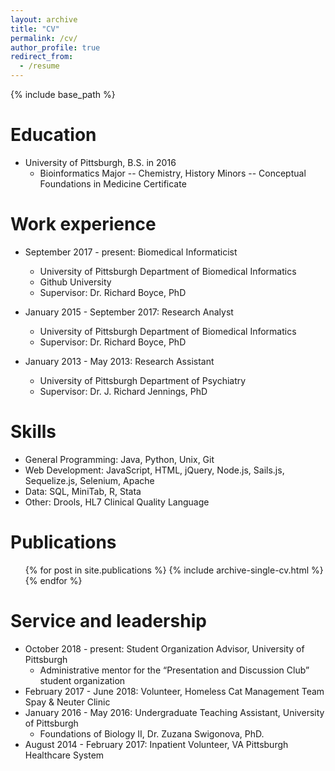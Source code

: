 ```yaml
---
layout: archive
title: "CV"
permalink: /cv/
author_profile: true
redirect_from:
  - /resume
---
```


{% include base_path %}

Education
======
* University of Pittsburgh, B.S. in 2016
  - Bioinformatics Major -- Chemistry, History Minors -- Conceptual Foundations in Medicine Certificate

Work experience
======
* September 2017 - present: Biomedical Informaticist
  - University of Pittsburgh Department of Biomedical Informatics
  - Github University
  - Supervisor: Dr. Richard Boyce, PhD

* January 2015 - September 2017: Research Analyst
  - University of Pittsburgh Department of Biomedical Informatics
  - Supervisor: Dr. Richard Boyce, PhD

* January 2013 - May 2013: Research Assistant
  - University of Pittsburgh Department of Psychiatry
  - Supervisor: Dr. J. Richard Jennings, PhD
  
Skills
======
* General Programming: Java, Python, Unix, Git
* Web Development: JavaScript, HTML, jQuery, Node.js, Sails.js, Sequelize.js, Selenium, Apache
* Data: SQL, MiniTab, R, Stata
* Other: Drools, HL7 Clinical Quality Language

Publications
======
  <ul>{% for post in site.publications %}
    {% include archive-single-cv.html %}
  {% endfor %}</ul>
  
<!-- Talks
======
  <ul>{% for post in site.talks %}
    {% include archive-single-talk-cv.html %}
  {% endfor %}</ul> -->
  
<!-- Teaching
======
  <ul>{% for post in site.teaching %}
    {% include archive-single-cv.html %}
  {% endfor %}</ul> -->
  
Service and leadership
======
* October 2018 - present: Student Organization Advisor, University of Pittsburgh
  - Administrative mentor for the “Presentation and Discussion Club” student organization
* February 2017 - June 2018: Volunteer, Homeless Cat Management Team Spay & Neuter Clinic
* January 2016 - May 2016: Undergraduate Teaching Assistant, University of Pittsburgh
  - Foundations of Biology II, Dr. Zuzana Swigonova, PhD.
* August 2014 - February 2017: Inpatient Volunteer, VA Pittsburgh Healthcare System
